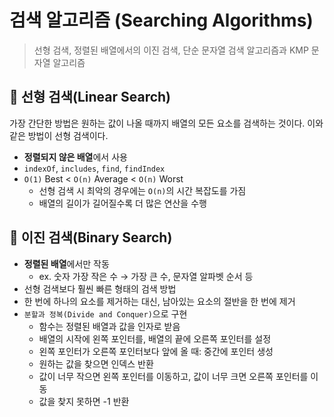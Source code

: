 # 검색 알고리즘 (Searching Algorithms)

> 선형 검색, 정렬된 배열에서의 이진 검색, 단순 문자열 검색 알고리즘과 KMP 문자열 알고리즘

## 📌 선형 검색(Linear Search)

가장 간단한 방법은 원하는 값이 나올 때까지 배열의 모든 요소를 검색하는 것이다. 이와 같은 방법이 선형 검색이다.

- **정렬되지 않은 배열**에서 사용
- `indexOf`, `includes`, `find`, `findIndex`
- `O(1)` Best < `O(n)` Average < `O(n)` Worst
  - 선형 검색 시 최악의 경우에는 `O(n)`의 시간 복잡도를 가짐
  - 배열의 길이가 길어질수록 더 많은 연산을 수행

## 📌 이진 검색(Binary Search)

- **정렬된 배열**에서만 작동
  - ex. 숫자 가장 작은 수 → 가장 큰 수, 문자열 알파벳 순서 등
- 선형 검색보다 훨씬 빠른 형태의 검색 방법
- 한 번에 하나의 요소를 제거하는 대신, 남아있는 요소의 절반을 한 번에 제거
- `분할과 정복(Divide and Conquer)`으로 구현
  - 함수는 정렬된 배열과 값을 인자로 받음
  - 배열의 시작에 왼쪽 포인터를, 배열의 끝에 오른쪽 포인터를 설정
  - 왼쪽 포인터가 오른쪽 포인터보다 앞에 올 때: 중간에 포인터 생성
  - 원하는 값을 찾으면 인덱스 반환
  - 값이 너무 작으면 왼쪽 포인터를 이동하고, 값이 너무 크면 오른쪽 포인터를 이동
  - 값을 찾지 못하면 -1 반환
